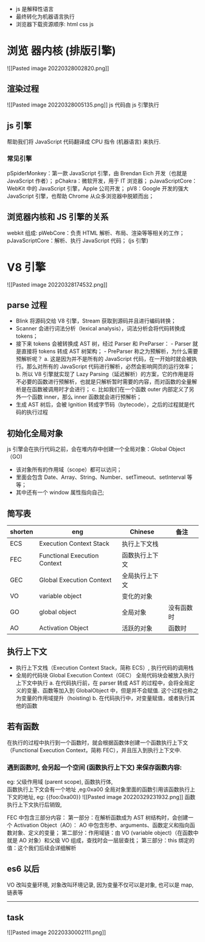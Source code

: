 - js 是解释性语言
- 最终转化为机器语言执行
- 浏览器下载资源顺序:  html css js

# 浏览 器内核 (排版引擎)
 ![[Pasted image 20220328002820.png]]

## 渲染过程
![[Pasted image 20220328005135.png]]
js 代码由 js 引擎执行

## js 引擎
帮助我们将 JavaScript 代码翻译成 CPU 指令 (机器语言) 来执行.
### 常见引擎
pSpiderMonkey：第一款 JavaScript 引擎，由 Brendan Eich 开发（也就是 JavaScript 作者）； pChakra：微软开发，用于 IT 浏览器； pJavaScriptCore：WebKit 中的 JavaScript 引擎，Apple 公司开发； pV8：Google 开发的强大 JavaScript 引擎，也帮助 Chrome 从众多浏览器中脱颖而出；

## 浏览器内核和 JS 引擎的关系
webkit 组成:
pWebCore：负责 HTML 解析、布局、渲染等等相关的工作； pJavaScriptCore：解析、执行 JavaScript 代码；  (js 引擎)

# V8 引擎
![[Pasted image 20220328174532.png]]
## parse 过程
-  Blink 将源码交给 V8 引擎，Stream 获取到源码并且进行编码转换；
- Scanner 会进行词法分析（lexical analysis），词法分析会将代码转换成 tokens； 
- 接下来 tokens 会被转换成 AST 树，经过 Parser 和 PreParser：
       -  Parser 就是直接将 tokens 转成 AST 树架构； 
       -  PreParser 称之为预解析，为什么需要预解析呢？ 
            a.  这是因为并不是所有的 JavaScript 代码，在一开始时就会被执行。那么对所有的 JavaScript 代码进行解析，必然会影响网页的运行效率； 
            b.  所以 V8 引擎就实现了 Lazy Parsing（延迟解析）的方案，它的作用是将不必要的函数进行预解析，也就是只解析暂时需要的内容，而对函数的全量解析是在函数被调用时才会进行； 
            c. 比如我们在一个函数 outer 内部定义了另外一个函数 inner，那么 inner 函数就会进行预解析； 
- 生成 AST 树后，会被 Ignition 转成字节码（bytecode），之后的过程就是代码的执行过程

## 初始化全局对象
js 引擎会在执行代码之前，会在堆内存中创建一个全局对象：Global Object（GO)
-  该对象所有的作用域（scope）都可以访问； 
-  里面会包含 Date、Array、String、Number、setTimeout、setInterval 等等； 
-  其中还有一个 window 属性指向自己;
## 简写表

| shorten | eng                          | Chinese        | 备注       |
| ------- | ---------------------------- | -------------- | ---------- |
| ECS     | Execution Context Stack      | 执行上下文栈   |            |
| FEC     | Functional Execution Context | 函数执行上下文 |            |
| GEC     | Global Execution Context     | 全局执行上下文 |            |
| VO      | variable object              | 变化的对象     |            |
| GO      | global object                | 全局对象       | 没有函数时 | 
| AO      | Activation Object            | 活跃的对象     | 函数时     |


## 执行上下文
- 执行上下文栈（Execution Context Stack，简称 ECS）, 执行代码的调用栈
- 全局的代码块 Global Execution Context（GEC）
全局代码块会被放入执行上下文中执行
a. 在代码执行前，在 parser 转成 AST 的过程中，会将全局定义的变量、函数等加入到 GlobalObject 中，但是并不会赋值. 这个过程也称之为变量的作用域提升（hoisting)
b. 在代码执行中，对变量赋值，或者执行其他的函数

## 若有函数
在执行的过程中执行到一个函数时，就会根据函数体创建一个函数执行上下文（Functional Execution Context，简称 FEC），并且压入到执行上下文中.
### 遇到函数时, 会另起一个空间 (函数执行上下文) 来保存函数内容:
eg: 父级作用域 (parent scope), 函数执行体,    
函数执行上下文会有一个地址 ,eg:0xa00
全局对象里面的函数引用该函数执行上下文的地址, eg: {{foo:0xa00}} 
![[Pasted image 20220329231932.png]]
函数执行上下文执行后销毁,


 FEC 中包含三部分内容： 
  第一部分：在解析函数成为 AST 树结构时，会创建一个 Activation Object（AO）： AO 中包含形参、arguments、函数定义和指向函数对象、定义的变量； 
   第二部分：作用域链：由 VO (variable object)（在函数中就是 AO 对象）和父级 VO 组成，查找时会一层层查找； 
   第三部分：this 绑定的值：这个我们后续会详细解析

## es6 以后
VO 改叫变量环境,  对象改叫环境记录,  因为变量不仅可以是对象, 也可以是 map, 链表等





---

## task

![[Pasted image 20220330002111.png]]